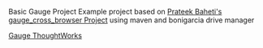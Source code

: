 Basic Gauge Project Example project based on [Prateek Baheti's gauge_cross_browser Project](https://github.com/prateekbaheti/gauge_cross_browser) using maven and bonigarcia drive manager

[Gauge ThoughtWorks](http://getgauge.io/)
